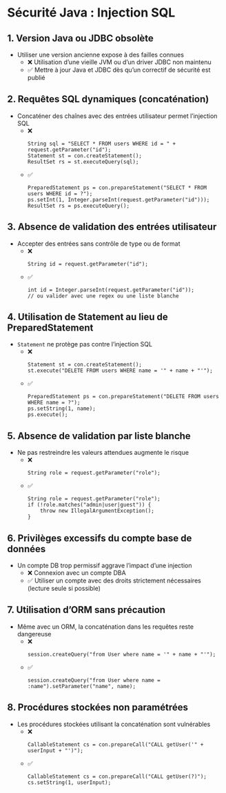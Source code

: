 # Sécurité Java : Injection SQL

## 1. Version Java ou JDBC obsolète
- Utiliser une version ancienne expose à des failles connues
  - ❌ Utilisation d’une vieille JVM ou d’un driver JDBC non maintenu
  - ✅ Mettre à jour Java et JDBC dès qu’un correctif de sécurité est publié

## 2. Requêtes SQL dynamiques (concaténation)
- Concaténer des chaînes avec des entrées utilisateur permet l’injection SQL
  - ❌
    ```
    String sql = "SELECT * FROM users WHERE id = " + request.getParameter("id");
    Statement st = con.createStatement();
    ResultSet rs = st.executeQuery(sql);
    ```
  - ✅
    ```
    PreparedStatement ps = con.prepareStatement("SELECT * FROM users WHERE id = ?");
    ps.setInt(1, Integer.parseInt(request.getParameter("id")));
    ResultSet rs = ps.executeQuery();
    ```

## 3. Absence de validation des entrées utilisateur
- Accepter des entrées sans contrôle de type ou de format
  - ❌
    ```
    String id = request.getParameter("id");
    ```
  - ✅
    ```
    int id = Integer.parseInt(request.getParameter("id"));
    // ou valider avec une regex ou une liste blanche
    ```

## 4. Utilisation de Statement au lieu de PreparedStatement
- `Statement` ne protège pas contre l’injection SQL
  - ❌
    ```
    Statement st = con.createStatement();
    st.execute("DELETE FROM users WHERE name = '" + name + "'");
    ```
  - ✅
    ```
    PreparedStatement ps = con.prepareStatement("DELETE FROM users WHERE name = ?");
    ps.setString(1, name);
    ps.execute();
    ```

## 5. Absence de validation par liste blanche
- Ne pas restreindre les valeurs attendues augmente le risque
  - ❌
    ```
    String role = request.getParameter("role");
    ```
  - ✅
    ```
    String role = request.getParameter("role");
    if (!role.matches("admin|user|guest")) {
        throw new IllegalArgumentException();
    }
    ```

## 6. Privilèges excessifs du compte base de données
- Un compte DB trop permissif aggrave l’impact d’une injection
  - ❌ Connexion avec un compte DBA
  - ✅ Utiliser un compte avec des droits strictement nécessaires (lecture seule si possible)

## 7. Utilisation d’ORM sans précaution
- Même avec un ORM, la concaténation dans les requêtes reste dangereuse
  - ❌
    ```
    session.createQuery("from User where name = '" + name + "'");
    ```
  - ✅
    ```
    session.createQuery("from User where name = :name").setParameter("name", name);
    ```

## 8. Procédures stockées non paramétrées
- Les procédures stockées utilisant la concaténation sont vulnérables
  - ❌
    ```
    CallableStatement cs = con.prepareCall("CALL getUser('" + userInput + "')");
    ```
  - ✅
    ```
    CallableStatement cs = con.prepareCall("CALL getUser(?)");
    cs.setString(1, userInput);
    ```
